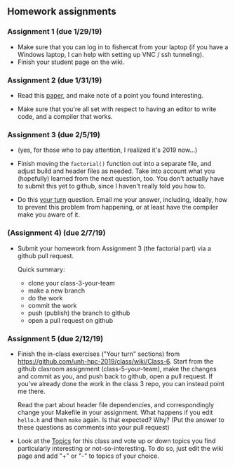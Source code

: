 
## Homework assignments

### Assignment 1 (due 1/29/19) 

 * Make sure that you can log in to fishercat from your laptop (if you
   have a Windows laptop, I can help with setting up VNC / ssh
   tunneling).
 * Finish your student page on the wiki.
   

### Assignment 2 (due 1/31/19)

 * Read this [paper](BarelySufficientSoftwareEngineering.pdf), and
   make note of a point you found interesting.

 * Make sure that you're all set with respect to having an editor to
   write code, and a compiler that works.
   
### Assignment 3 (due 2/5/19)

 * (yes, for those who to pay attention, I realized it's 2019 now...)
 
 * Finish moving the `factorial()` function out into a separate file,
   and adjust build and header files as needed. Take into account what
   you (hopefully) learned from the next question, too. You don't
   actually have to submit this yet to github, since I haven't really
   told you how to.
   
  * Do this
    [your turn](https://github.com/unh-hpc-2019/class/wiki/Class-4#your-turn) question.
    Email me your answer, including, ideally, how to prevent this
    problem from happening, or at least have the compiler make you
    aware of it.
	
### (Assignment 4) (due 2/7/19)

 * Submit your homework from Assignment 3 (the factorial part) via a
   github pull request.
   
   Quick summary:
   
   * clone your class-3-your-team
   * make a new branch
   * do the work
   * commit the work
   * push (publish) the branch to github
   * open a pull request on github
   
 ### Assignment 5 (due 2/12/19)
   
  * Finish the in-class exercises ("Your turn" sections) from https://github.com/unh-hpc-2019/class/wiki/Class-6. Start from the github clasroom assignment (class-5-your-team), make the changes and commit as you, and push back to github, open a pull request. If you've already done the work in the class 3 repo, you can instead point me there.
  
     Read the part about header file dependencies, and correspondingly change your Makefile in your assignment. What happens if you edit `hello.h` and then `make` again. Is that expected? Why? (Put the answer to these questions as comments into your pull request)
     
  * Look at the [Topics](https://github.com/unh-hpc-2019/class/wiki/Topics) for this class and vote up or down topics you find particularly interesting or not-so-interesting. To do so, just edit the wiki page and add "+" or "-" to topics of your choice.
   
